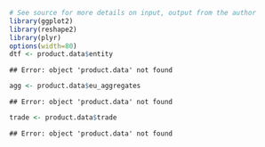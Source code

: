 



```r
# See source for more details on input, output from the author
library(ggplot2)
library(reshape2)
library(plyr)
options(width=80)
dtf <- product.data$entity
```

```
## Error: object 'product.data' not found
```

```r
agg <- product.data$eu_aggregates
```

```
## Error: object 'product.data' not found
```

```r
trade <- product.data$trade
```

```
## Error: object 'product.data' not found
```



















